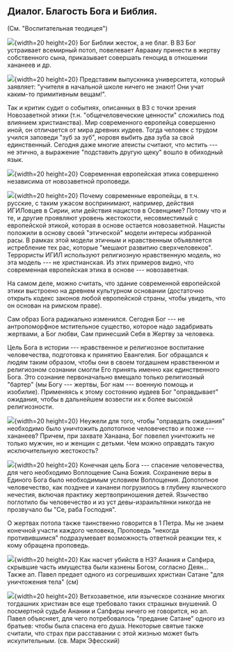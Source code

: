 ## Диалог. Благость Бога и Библия.

(См. "Воспитательная теодицея")

![](../image/a_letter03.png){width=20 height=20} Бог Библии жесток, а не благ. В ВЗ Бог устраивает всемирный потоп, повелевает Аврааму принести в жертву собственного сына, приказывает совершать геноцид в отношении хананеев и др.

![](../image/cross05.png){width=20 height=20}  Представим выпускника университета, который заявляет: "учителя в начальной школе ничего не знают! Они учат каким-то примитивным вещам!". 

<!--А еще ярче этот пример будет, если этот студент станет насмехаться над учителями прошлого, потому что те учили примитивному представлению об устройстве материи, имели неверные представления о причинах изменчивости в живой природе и т.д. Такой студент судит преподавателей прошлого с точки зрения высоких достижений современной науки. Но сами эти достижения --- не его заслуга! Эти свершения стали возможны именно благодаря существованию "отсталых" представлений в прошлом, без которых невозможно было бы дальнейшее развитие. -->

Так и критик судит о событиях, описанных в ВЗ с точки зрения Новозаветной этики (т.н. "общечеловеческие ценности" сложились под влиянием христианства). Мир современного европейца совершенно иной, он отличается от мира древних иудеев. Тогда человек с трудом учился заповеди "зуб за зуб", норовя выбить два зуба за свой единственный. Сегодня даже многие атеисты считают, что мстить --- не этично, а выражение "подставить другую щеку" вошло в обиходный язык. 

![](../image/a_letter03.png){width=20 height=20} Современная европейская этика совершенно независима от новозаветной проповеди.

![](../image/cross05.png){width=20 height=20}   Почему современные европейцы, в т.ч. русские, с таким ужасом воспринимают, например, действия ИГИЛовцев в Сирии, или действия нацистов в Освенциме? Потому что и те, и другие проявляют уровень жестокости, несовместимый с европейской этикой, которая в основе остается новозаветной. Нацисты положили в основу своей "этической" модели интересы избранной расы. В рамках этой модели этичным и нравственным объявляется истребление тех рас, которые "мешают развитию сверхчеловеков". Террористы ИГИЛ используют религиозную нравственную модель, но эта модель --- не христианская. Из этих примеров видно, что современная европейская этика в основе --- новозаветная.

На самом деле, можно считать, что здание современной европейской этики выстроено на древнем культурном основании (достаточно открыть кодекс законов любой европейской страны, чтобы увидеть, что он основан на римском праве).

Сам образ Бога радикально изменился. Сегодня Бог --- не антропоморфное мстительное существо, которое надо задабривать жертвами, а Бог любви, Сам принесший Себя в Жертву за человека.

Цель Бога в истории --- нравственное и религиозное воспитание человечества, подготовка к принятию Евангелия. Бог обращался к людям таким образом, чтобы они в своем тогдашнем нравственном и религиозном сознании смогли Его принять именно как единственного Бога. Это сознание первоначально вмещало только религиозный "бартер" (мы Богу --- жертвы, Бог нам --- военную помощь и изобилие).  Применяясь к этому состоянию иудеев Бог "оправдывает" ожидания, чтобы в дальнейшем возвести их к более высокой религиозности.

![](../image/a_letter03.png){width=20 height=20} Неужели для того, чтобы "оправдать ожидания" необходимо было уничтожить допотопное человечество и позже --- хананеев? Причем, при захвате Ханаана, Бог повелел уничтожить не только мужчин, но и женщин с детьми. Чем можно оправдать такую исключительную жестокость?

![](../image/cross05.png){width=20 height=20} Конечная цель Бога --- спасение человечества, для чего необходимо Воплощение Сына Божия. Сохранение веры в Единого Бога было необходимым условием Воплощения. Допотопное человечество, как позднее и хананеи погрузилось в глубину языческого нечестия, включая практику жертвоприношения детей. Язычество поглотило бы человечество и из уст девы-израильтянки никогда не прозвучало бы "Се, раба Господня". 

О жертвах потопа также таинственно говорится в 1 Петра. Мы не знаем конечной участи каждого человека, Проповедь "некогда противившимся" подразумевает возможность ответной реакции тех, к кому обращена проповедь.

<!-- (для того, чтобы принять заповедь "не гневайся" нужно сначала принять "не убий")-->
<!--Для сохранения монотеизма Соответственно, требовалось государство и определенная структура общества, которая поддерживала бы сохранение монотеизма. Из этого вытекает необходимость военных действий против хананеев. -->

![](../image/a_letter03.png){width=20 height=20} Как насчет убийств в НЗ? Анания и Сапфира, скрывшие часть имущества были казнены Богом, согласно Деян... Также ап. Павел предает одного из согрешивших христиан Сатане "для уничтожения тела" (см)

![](../image/cross05.png){width=20 height=20}  Ветхозаветное, или языческое сознание многих тогдашних христиан все еще требовало таких страшных внушений. О посмертной судьбе Анании и Сапфиры ничего не говорится, но ап. Павел объясняет, для чего потребовалось "предание Сатане" одного из братьев: чтобы была спасена его душа. Некоторые святые также считали, что страх при расставании с этой жизнью может быть искупительным. (св. Марк Эфесский)
